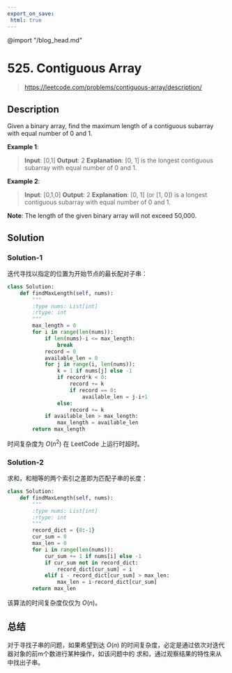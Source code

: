 ```yaml
---
export_on_save:
 html: true
---
```


@import "/blog_head.md"

# 525. Contiguous Array

> <https://leetcode.com/problems/contiguous-array/description/>

## Description


Given a binary array, find the maximum length of a contiguous subarray with equal number of 0 and 1.

**Example 1**:
>**Input**: [0,1]
**Output**: 2
**Explanation**: [0, 1] is the longest contiguous subarray with equal number of 0 and 1.

**Example 2**:
>**Input**: [0,1,0]
**Output**: 2
**Explanation**: [0, 1] (or [1, 0]) is a longest contiguous subarray with equal number of 0 and 1.

**Note**: The length of the given binary array will not exceed 50,000.

## Solution

### Solution-1

迭代寻找以指定的位置为开始节点的最长配对子串：
```python
class Solution:
    def findMaxLength(self, nums):
        """
        :type nums: List[int]
        :rtype: int
        """
        max_length = 0
        for i in range(len(nums)):
            if len(nums)-i <= max_length:
                break
            record = 0
            available_len = 0
            for j in range(i, len(nums)):
                k = 1 if nums[j] else -1
                if record*k < 0:
                    record += k
                    if record == 0:
                        available_len = j-i+1
                else:
                    record += k
            if available_len > max_length:
                max_length = available_len
        return max_length
```
时间复杂度为 $O(n^2)$ 在 LeetCode 上运行时超时。

### Solution-2

求和，和相等的两个索引之差即为匹配子串的长度：
```python
class Solution:
    def findMaxLength(self, nums):
        """
        :type nums: List[int]
        :rtype: int
        """
        record_dict = {0:-1}
        cur_sum = 0
        max_len = 0
        for i in range(len(nums)):
            cur_sum += 1 if nums[i] else -1
            if cur_sum not in record_dict:
                record_dict[cur_sum] = i
            elif i - record_dict[cur_sum] > max_len:
                max_len = i-record_dict[cur_sum]
        return max_len
```
该算法的时间复杂度仅仅为 $O(n)$。

## 总结

对于寻找子串的问题，如果希望到达 $O(n)$ 的时间复杂度，必定是通过依次对迭代器对象的前m个数进行某种操作，如该问题中的 求和，通过观察结果的特性来从中找出子串。
